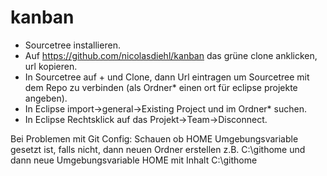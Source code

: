 # kanban

- Sourcetree installieren.
- Auf https://github.com/nicolasdiehl/kanban das grüne clone anklicken, url kopieren.
- In Sourcetree auf + und Clone, dann Url eintragen um Sourcetree mit dem Repo zu verbinden (als Ordner* einen ort für eclipse projekte angeben).
- In Eclipse import->general->Existing Project und im Ordner* suchen.
- In Eclipse Rechtsklick auf das Projekt->Team->Disconnect.

Bei Problemen mit Git Config: Schauen ob HOME Umgebungsvariable gesetzt ist, falls nicht, dann neuen Ordner erstellen z.B. C:\githome und dann neue Umgebungsvariable HOME mit Inhalt C:\githome
